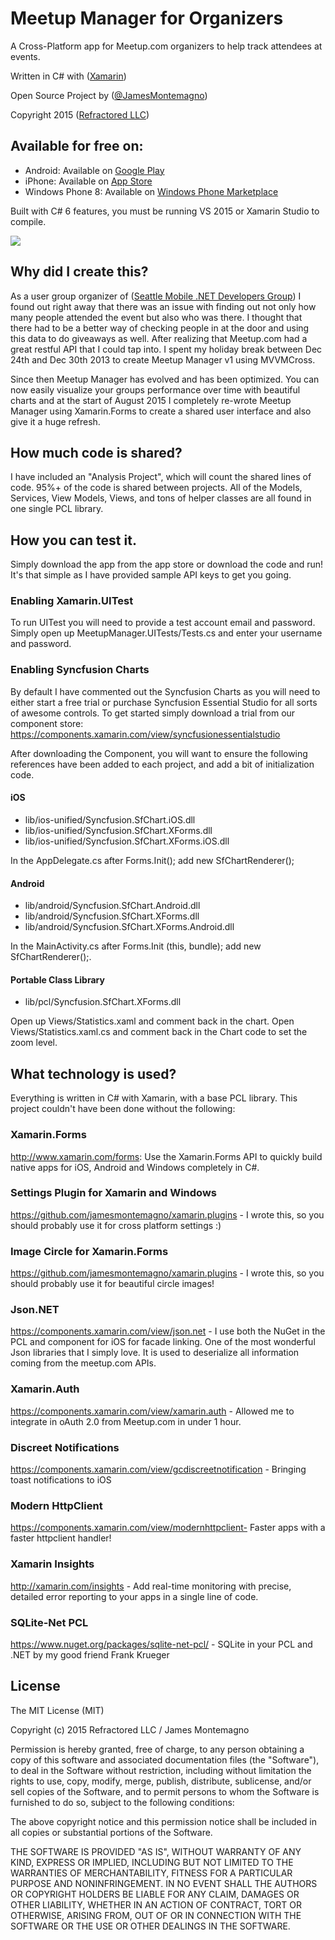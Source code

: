 Meetup Manager for Organizers
===========

A Cross-Platform app for Meetup.com organizers to help track attendees at events.

Written in C# with ([Xamarin](http://www.xamarin.com)) 

Open Source Project by ([@JamesMontemagno](http://www.twitter.com/jamesmontemagno)) 

Copyright 2015 ([Refractored LLC](http://www.refractored.com))

## Available for free on:
* Android: Available on [Google Play](https://play.google.com/store/apps/details?id=com.refractored.meetupmanager)
* iPhone: Available on [App Store](https://itunes.apple.com/us/app/meetup-manager-for-organizers/id796213890?ls=1&mt=8)
* Windows Phone 8: Available on [Windows Phone Marketplace](http://www.windowsphone.com/en-us/store/app/meetup-manager-for-organizers/38ef03e9-3dfe-4150-b797-5ec9ed81b8cd)

Built with C# 6 features, you must be running VS 2015 or Xamarin Studio to compile. 

![](Art/promo.png)


## Why did I create this?
As a user group organizer of ([Seattle Mobile .NET Developers Group](http://www.meetup.com/SeattleMobileDevelopers/)) I found out right away that there was an issue with finding out not only how many people attended the event but also who was there. I thought that there had to be a better way of checking people in at the door and using this data to do giveaways as well. After realizing that Meetup.com had a great restful API that I could tap into. I spent my holiday break between Dec 24th and Dec 30th 2013 to create Meetup Manager v1 using MVVMCross. 

Since then Meetup Manager has evolved and has been optimized. You can now easily visualize your groups performance over time with beautiful charts and at the start of August 2015 I completely re-wrote Meetup Manager using Xamarin.Forms to create a shared user interface and also give it a huge refresh.

## How much code is shared?

I have included an "Analysis Project", which will count the shared lines of code. 95%+ of the code is shared between projects. All of the Models, Services, View Models, Views, and tons of helper classes are all found in one single PCL library. 

## How you can test it. 

Simply download the app from the app store or download the code and run! It's that simple as I have provided sample API keys to get you going.

### Enabling Xamarin.UITest

To run UITest you will need to provide a test account email and password. Simply open up MeetupManager.UITests/Tests.cs and enter your username and password.

### Enabling Syncfusion Charts

By default I have commented out the Syncfusion Charts as you will need to either start a free trial or purchase Syncfusion Essential Studio for all sorts of awesome controls. To get started simply download a trial from our component store: https://components.xamarin.com/view/syncfusionessentialstudio

After downloading the Component, you will want to ensure the following references have been added to each project, and add a bit of initialization code.

#### iOS

* lib/ios-unified/Syncfusion.SfChart.iOS.dll
* lib/ios-unified/Syncfusion.SfChart.XForms.dll
* lib/ios-unified/Syncfusion.SfChart.XForms.iOS.dll

In the AppDelegate.cs after Forms.Init(); add new SfChartRenderer();

#### Android

* lib/android/Syncfusion.SfChart.Android.dll
* lib/android/Syncfusion.SfChart.XForms.dll
* lib/android/Syncfusion.SfChart.XForms.Android.dll

In the MainActivity.cs after Forms.Init (this, bundle); add new SfChartRenderer();.

#### Portable Class Library

* lib/pcl/Syncfusion.SfChart.XForms.dll

Open up Views/Statistics.xaml and comment back in the chart. Open Views/Statistics.xaml.cs and comment back in the Chart code to set the zoom level.


## What technology is used?
Everything is written in C# with Xamarin, with a base PCL library. This project couldn't have been done without the following:

### Xamarin.Forms 
http://www.xamarin.com/forms: Use the Xamarin.Forms API to quickly build native apps for iOS, Android and Windows completely in C#.

### Settings Plugin for Xamarin and Windows
https://github.com/jamesmontemagno/xamarin.plugins - I wrote this, so you should probably use it for cross platform settings :)

### Image Circle for Xamarin.Forms
https://github.com/jamesmontemagno/xamarin.plugins - I wrote this, so you should probably use it for beautiful circle images!

### Json.NET
https://components.xamarin.com/view/json.net - I use both the NuGet in the PCL and component for iOS for facade linking. One of the most wonderful Json libraries that I simply love. It is used to deserialize all information coming from the meetup.com APIs.

### Xamarin.Auth
https://components.xamarin.com/view/xamarin.auth - Allowed me to integrate in oAuth 2.0 from Meetup.com in under 1 hour. 

### Discreet Notifications
https://components.xamarin.com/view/gcdiscreetnotification - Bringing toast notifications to iOS

### Modern HttpClient
https://components.xamarin.com/view/modernhttpclient- Faster apps with a faster httpclient handler!

### Xamarin Insights
http://xamarin.com/insights - Add real-time monitoring with precise, detailed error reporting to your apps in a single line of code.

### SQLite-Net PCL
https://www.nuget.org/packages/sqlite-net-pcl/ - SQLite in your PCL and .NET by my good friend Frank Krueger


## License
The MIT License (MIT)

Copyright (c) 2015 Refractored LLC / James Montemagno

Permission is hereby granted, free of charge, to any person obtaining a copy of
this software and associated documentation files (the "Software"), to deal in
the Software without restriction, including without limitation the rights to
use, copy, modify, merge, publish, distribute, sublicense, and/or sell copies of
the Software, and to permit persons to whom the Software is furnished to do so,
subject to the following conditions:

The above copyright notice and this permission notice shall be included in all
copies or substantial portions of the Software.

THE SOFTWARE IS PROVIDED "AS IS", WITHOUT WARRANTY OF ANY KIND, EXPRESS OR
IMPLIED, INCLUDING BUT NOT LIMITED TO THE WARRANTIES OF MERCHANTABILITY, FITNESS
FOR A PARTICULAR PURPOSE AND NONINFRINGEMENT. IN NO EVENT SHALL THE AUTHORS OR
COPYRIGHT HOLDERS BE LIABLE FOR ANY CLAIM, DAMAGES OR OTHER LIABILITY, WHETHER
IN AN ACTION OF CONTRACT, TORT OR OTHERWISE, ARISING FROM, OUT OF OR IN
CONNECTION WITH THE SOFTWARE OR THE USE OR OTHER DEALINGS IN THE SOFTWARE.
